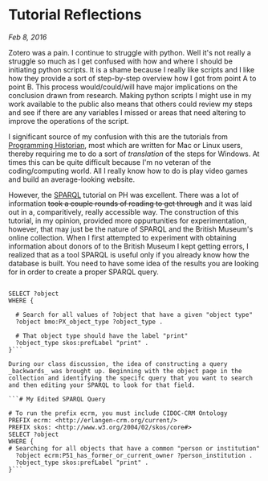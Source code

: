 # Tutorial Reflections
_Feb 8, 2016_

Zotero was a pain. I continue to struggle with python. Well it's not really a struggle so much as I get confused with how and where I should be initiating python scripts. It is a shame because I really like scripts and I like how they provide a sort of step-by-step overview how I got from point A to point B. This process would/could/will have major implications on the conclusion drawn from research. Making python scripts I might use in my work available to the public also means that others could review my steps and see if there are any variables I missed or areas that need altering to improve the operations of the script. 

I significant source of my confusion with this are the tutorials from [Programming Historian](http://programminghistorian.org/lessons), most which are written for Mac or Linux users, thereby requiring me to do a sort of _translation_ of the steps for Windows. At times this can be quite difficult because I'm no veteran of the coding/computing world. All I really know how to do is play video games and build an average-looking website.

However, the [SPARQL](http://programminghistorian.org/lessons/graph-databases-and-SPARQL) tutorial on PH was excellent. There was a lot of information ~~took a couple rounds of reading to get through~~ and it was laid out in a, comparitively, really accessible way. The construction of this tutorial, in my opinion, provided more oppurtunities for experimentation, however, that may just be the nature of SPARQL and the British Museum's online collection. When I first attempted to experiment with obtaining information about donors of to the British Museum I kept getting errors, I realized that as a tool SPARQL is useful only if you already know how the database is built. You need to have some idea of the results you are looking for in order to create a proper SPARQL query.


```# Programming Historian SPARQL Querry

SELECT ?object
WHERE {

  # Search for all values of ?object that have a given "object type"
  ?object bmo:PX_object_type ?object_type .

  # That object type should have the label "print"
  ?object_type skos:prefLabel "print" .
}```

During our class discussion, the idea of constructing a query _backwards_ was brought up. Beginning with the object page in the collection and identifying the specifc query that you want to search and then editing your SPARQL to look for that field.

```# My Edited SPARQL Query

# To run the prefix ecrm, you must include CIDOC-CRM Ontology
PREFIX ecrm: <http://erlangen-crm.org/current/>
PREFIX skos: <http://www.w3.org/2004/02/skos/core#>
SELECT ?object
WHERE {
# Searching for all objects that have a common "person or institution"
  ?object ecrm:P51_has_former_or_current_owner ?person_institution .
  ?object_type skos:prefLabel "print" .
}```